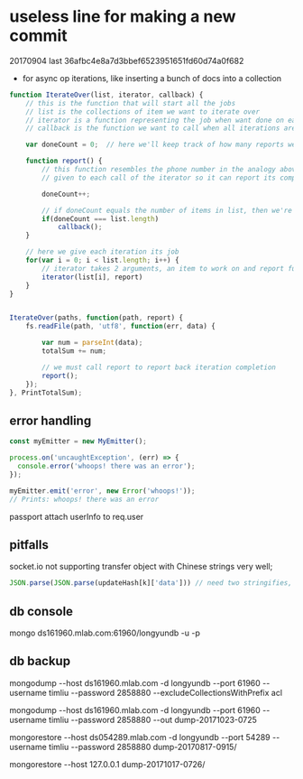 # useless line for making a new commit

20170904 last 36afbc4e8a7d3bbef6523951651fd60d74a0f682

- for async op iterations, like inserting a bunch of docs into a collection
```js
function IterateOver(list, iterator, callback) {
    // this is the function that will start all the jobs
    // list is the collections of item we want to iterate over
    // iterator is a function representing the job when want done on each item
    // callback is the function we want to call when all iterations are over

    var doneCount = 0;  // here we'll keep track of how many reports we've got

    function report() {
        // this function resembles the phone number in the analogy above
        // given to each call of the iterator so it can report its completion

        doneCount++;

        // if doneCount equals the number of items in list, then we're done
        if(doneCount === list.length)
            callback();
    }

    // here we give each iteration its job
    for(var i = 0; i < list.length; i++) {
        // iterator takes 2 arguments, an item to work on and report function
        iterator(list[i], report)
    }
}


IterateOver(paths, function(path, report) {
    fs.readFile(path, 'utf8', function(err, data) {

        var num = parseInt(data);
        totalSum += num;

        // we must call report to report back iteration completion
        report();
    });
}, PrintTotalSum);

```


## error handling
```js
const myEmitter = new MyEmitter();

process.on('uncaughtException', (err) => {
  console.error('whoops! there was an error');
});

myEmitter.emit('error', new Error('whoops!'));
// Prints: whoops! there was an error

```

passport attach userInfo to req.user

## pitfalls
socket.io not supporting transfer object with Chinese strings very well;
```js
JSON.parse(JSON.parse(updateHash[k]['data'])) // need two stringifies, otherwise, error at heroku without details
```

## db console
mongo ds161960.mlab.com:61960/longyundb -u <dbuser> -p <dbpassword>

## db backup
mongodump --host ds161960.mlab.com -d longyundb --port 61960 --username timliu --password 2858880 --excludeCollectionsWithPrefix acl



mongodump --host ds161960.mlab.com -d longyundb --port 61960 --username timliu --password 2858880 --out dump-20171023-0725


mongorestore --host ds054289.mlab.com -d longyundb --port 54289 --username timliu --password 2858880 dump-20170817-0915/

mongorestore --host 127.0.0.1 dump-20171017-0726/